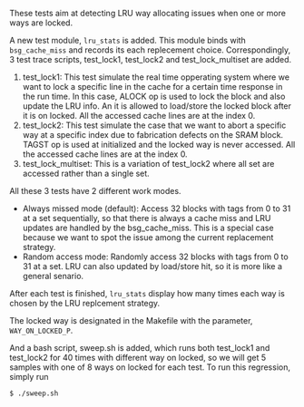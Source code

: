 These tests aim at detecting LRU way allocating issues when one or more ways are locked. 

A new test module, `lru_stats` is added. This module binds with `bsg_cache_miss` and records its each replecement choice. Correspondingly, 3 test trace scripts, test_lock1, test_lock2 and test_lock_multiset are added.

1. test_lock1: This test simulate the real time opperating system where we want to lock a specific line in the cache for a certain time response in the run time. In this case, ALOCK op is used to lock the block and also update the LRU info. An it is allowed to load/store the locked block after it is on locked. All the accessed cache lines are at the index 0.
2. test_lock2: This test simulate the case that we want to abort a specific way at a specific index due to fabrication defects on the SRAM block. TAGST op is used at initialized and the locked way is never accessed. All the accessed cache lines are at the index 0.
3. test_lock_multiset: This is a variation of test_lock2 where all set are accessed rather than a single set.

All these 3 tests have 2 different work modes. 

- Always missed mode (default): Access 32 blocks with tags from 0 to 31 at a set sequentially, so that there is always a cache miss and LRU updates are handled by the bsg_cache_miss. This is a special case because we want to spot the issue among the current replacement strategy.
- Random access mode: Randomly access 32 blocks with tags from 0 to 31 at a set. LRU can also updated by load/store hit, so it is more like a general senario.

After each test is finished, `lru_stats` display how many times each way is chosen by the LRU replcement strategy.

The locked way is designated in the Makefile with the parameter, `WAY_ON_LOCKED_P`. 

And a bash script, sweep.sh is added, which runs both test_lock1 and test_lock2 for 40 times with different way on locked, so we will get 5 samples  with one of 8 ways on locked for each test. To run this regression, simply run 
```
$ ./sweep.sh
```